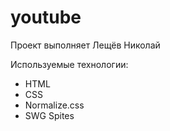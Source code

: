 # youtube
Проект выполняет Лещёв Николай

Используемые технологии:
- HTML
- CSS
- Normalize.css
- SWG Spites

